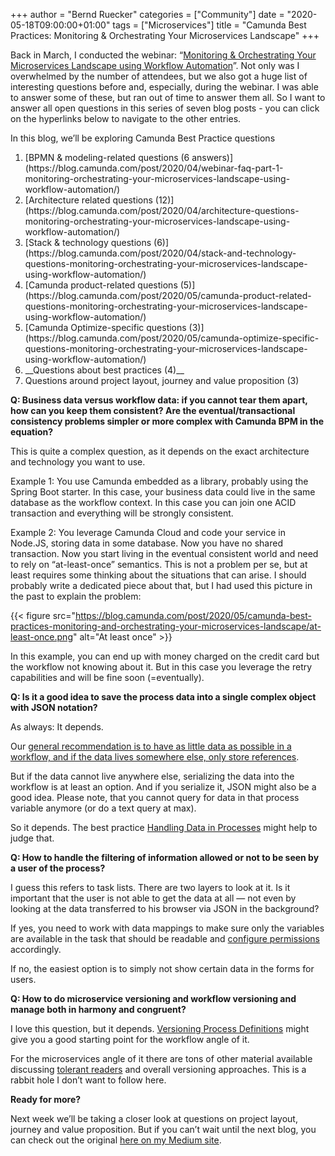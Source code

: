 +++
author = "Bernd Ruecker"
categories = ["Community"]
date = "2020-05-18T09:00:00+01:00"
tags = ["Microservices"]
title = "Camunda Best Practices: Monitoring & Orchestrating Your Microservices Landscape"
+++

Back in March, I conducted the webinar: “[Monitoring & Orchestrating Your Microservices Landscape using Workflow Automation](https://camunda.com/learn/webinars/microservices-landscape-workflow-automation/)”. Not only was I overwhelmed by the number of attendees, but we also got a huge list of interesting questions before and, especially, during the webinar. I was able to answer some of these, but ran out of time to answer them all.<!--more--> So I want to answer all open questions in this series of seven blog posts - you can click on the hyperlinks below to navigate to the other entries.

In this blog, we’ll be exploring Camunda Best Practice questions
<ol>
<li>[BPMN & modeling-related questions (6 answers)](https://blog.camunda.com/post/2020/04/webinar-faq-part-1-monitoring-orchestrating-your-microservices-landscape-using-workflow-automation/)</li>
<li>[Architecture related questions (12)](https://blog.camunda.com/post/2020/04/architecture-questions-monitoring-orchestrating-your-microservices-landscape-using-workflow-automation/)</li>
<li>[Stack & technology questions (6)](https://blog.camunda.com/post/2020/04/stack-and-technology-questions-monitoring-orchestrating-your-microservices-landscape-using-workflow-automation/)</li>
<li>[Camunda product-related questions (5)](https://blog.camunda.com/post/2020/05/camunda-product-related-questions-monitoring-orchestrating-your-microservices-landscape-using-workflow-automation/)</li>
<li>[Camunda Optimize-specific questions (3)](https://blog.camunda.com/post/2020/05/camunda-optimize-specific-questions-monitoring-orchestrating-your-microservices-landscape-using-workflow-automation/)</li>
<li>__Questions about best practices (4)__</li>
<li>Questions around project layout, journey and value proposition (3)</li>
</ol>

__Q: Business data versus workflow data: if you cannot tear them apart, how can you keep them consistent? Are the eventual/transactional consistency problems simpler or more complex with Camunda BPM in the equation?__

This is quite a complex question, as it depends on the exact architecture and technology you want to use.

Example 1: You use Camunda embedded as a library, probably using the Spring Boot starter. In this case, your business data could live in the same database as the workflow context. In this case you can join one ACID transaction and everything will be strongly consistent.

Example 2: You leverage Camunda Cloud and code your service in Node.JS, storing data in some database. Now you have no shared transaction. Now you start living in the eventual consistent world and need to rely on “at-least-once” semantics. This is not a problem per se, but at least requires some thinking about the situations that can arise. I should probably write a dedicated piece about that, but I had used this picture in the past to explain the problem:

{{< figure src="https://blog.camunda.com/post/2020/05/camunda-best-practices-monitoring-and-orchestrating-your-microservices-landscape/at-least-once.png" alt="At least once" >}}

In this example, you can end up with money charged on the credit card but the workflow not knowing about it. But in this case you leverage the retry capabilities and will be fine soon (=eventually).

__Q: Is it a good idea to save the process data into a single complex object with JSON notation?__

As always: It depends.

Our [general recommendation is to have as little data as possible in a workflow, and if the data lives somewhere else, only store references](https://camunda.com/best-practices/handling-data-in-processes/).

But if the data cannot live anywhere else, serializing the data into the workflow is at least an option. And if you serialize it, JSON might also be a good idea. Please note, that you cannot query for data in that process variable anymore (or do a text query at max).

So it depends. The best practice [Handling Data in Processes](https://camunda.com/best-practices/handling-data-in-processes/) might help to judge that.

__Q: How to handle the filtering of information allowed or not to be seen by a user of the process?__

I guess this refers to task lists. There are two layers to look at it. Is it important that the user is not able to get the data at all — not even by looking at the data transferred to his browser via JSON in the background?

If yes, you need to work with data mappings to make sure only the variables are available in the task that should be readable and [configure permissions](https://docs.camunda.org/manual/latest/user-guide/process-engine/authorization-service/#default-read-variable-permissions) accordingly.

If no, the easiest option is to simply not show certain data in the forms for users.

__Q: How to do microservice versioning and workflow versioning and manage both in harmony and congruent?__

I love this question, but it depends. [Versioning Process Definitions](https://camunda.com/best-practices/versioning-process-definitions) might give you a good starting point for the workflow angle of it.

For the microservices angle of it there are tons of other material available discussing [tolerant readers](https://martinfowler.com/bliki/TolerantReader.html) and overall versioning approaches. This is a rabbit hole I don’t want to follow here.


__Ready for more?__

Next week we’ll be taking a closer look at questions on project layout, journey and value proposition. But if you can’t wait until the next blog, you can check out the original [here on my Medium site](https://blog.bernd-ruecker.com/microservices-webinar-faq-1a9741f4481c).
